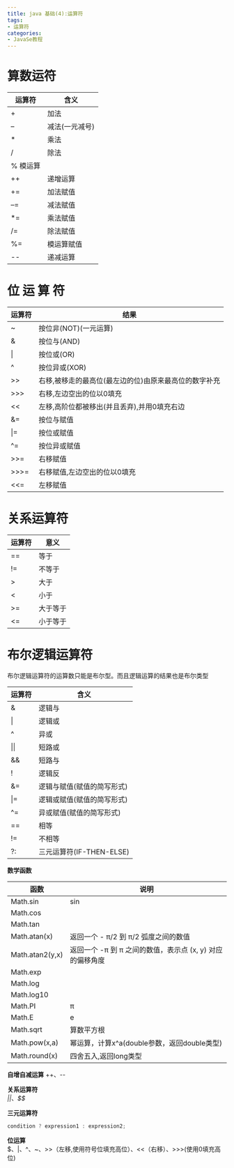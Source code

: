 ```yaml
---
title: java 基础(4):运算符
tags: 
- 运算符
categories:
- JavaSe教程
---
```



# 算数运符  

|运算符| 含义|
|--|--|
|+| 加法|
|– |减法(一元减号)|
|* |乘法|
|/| 除法|
|% 模运算|
|++| 递增运算|
|+= |加法赋值|
|–= |减法赋值|
|*= |乘法赋值|
|/= |除法赋值|
|%= |模运算赋值|
|-- |递减运算|

# 位 运 算 符

|运算符| 结果|
|--|--|
|~| 按位非(NOT)(一元运算)|
|&| 按位与(AND)|
|\|| 按位或(OR)|
|^| 按位异或(XOR)|
|>>| 右移,被移走的最高位(最左边的位)由原来最高位的数字补充|
|>>>| 右移,左边空出的位以0填充|
|<< |左移,高阶位都被移出(并且丢弃),并用0填充右边|
|&=| 按位与赋值|
|\|=| 按位或赋值|
|^=| 按位异或赋值|
|>>=| 右移赋值|
|>>>=| 右移赋值,左边空出的位以0填充|
|<<=| 左移赋值|

# 关系运算符

|运算符| 意义|
|--|--|
|==| 等于|
|!= |不等于|
|>| 大于|
|< |小于|
|>=| 大于等于|
|<=| 小于等于|

# 布尔逻辑运算符
布尔逻辑运算符的运算数只能是布尔型。而且逻辑运算的结果也是布尔类型

|运算符 |含义|
|--|--|
|& |逻辑与|
|\|| 逻辑或|
|^ |异或|
|\|\|| 短路或|
|&&| 短路与|
|!| 逻辑反|
|&= |逻辑与赋值(赋值的简写形式)|
|\|= |逻辑或赋值(赋值的简写形式)|
|^= |异或赋值(赋值的简写形式)|
|==| 相等|
|!= |不相等|
|?:| 三元运算符(IF-THEN-ELSE)|
**数学函数**  

|函数|说明|
|--|--|
|Math.sin|sin|
|Math.cos||
|Math.tan||
|Math.atan(x)|返回一个 - π/2  到  π/2  弧度之间的数值|
|Math.atan2(y,x)|返回一个 -π 到 π 之间的数值，表示点 (x, y) 对应的偏移角度|
|Math.exp||
|Math.log||
|Math.log10||
|Math.PI|π|
|Math.E|e|
|Math.sqrt|算数平方根|
|Math.pow(x,a)|幂运算，计算x^a(double参数，返回double类型)|
|Math.round(x)|四舍五入,返回long类型|

**自增自减运算**
++、--

**关系运算符**  
*||*、*$$*

**三元运算符**
```java
condition ? expression1 : expression2;
```
**位运算**  
$、|、^、~、>>（左移,使用符号位填充高位）、<<（右移）、>>>(使用0填充高位)